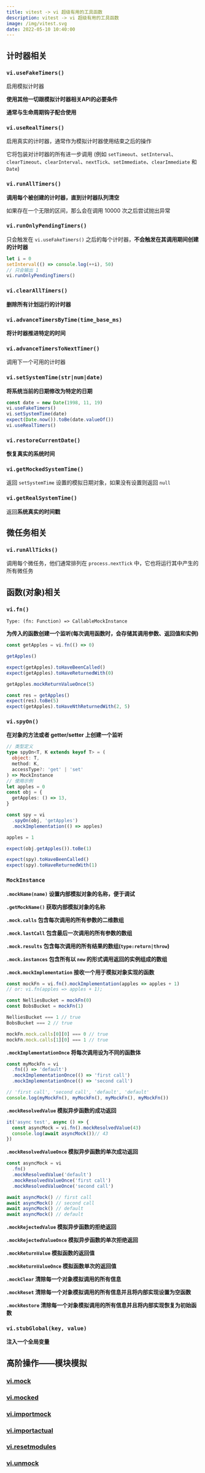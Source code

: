 ```yaml
---
title: vitest -> vi 超级有用的工具函数
description: vitest -> vi 超级有用的工具函数
image: /img/vitest.svg
date: 2022-05-10 10:40:00
---
```



## 计时器相关

### `vi.useFakeTimers()`

启用模拟计时器

<n-alert type="warning">**使用其他一切跟模拟计时器相关API的必要条件**</n-alert>

**通常与生命周期钩子配合使用**

### `vi.useRealTimers()`

启用真实的计时器，通常作为模拟计时器使用结束之后的操作

它将包装对计时器的所有进一步调用 (例如 `setTimeout`、`setInterval`、`clearTimeout`、`clearInterval`、`nextTick`、`setImmediate`、`clearImmediate` 和 `Date`)

### `vi.runAllTimers()`

**调用每个被创建的计时器，直到计时器队列清空**

如果存在一个无限的区间，那么会在调用 10000 次之后尝试抛出异常


### `vi.runOnlyPendingTimers()`

只会触发在 `vi.useFakeTimers()` 之后的每个计时器，**不会触发在其调用期间创建的计时器**

```ts
let i = 0
setInterval(() => console.log(++i), 50)
// 只会输出 1
vi.runOnlyPendingTimers()
```

### `vi.clearAllTimers()`

**删除所有计划运行的计时器**

### `vi.advanceTimersByTime(time_base_ms)`

**将计时器推进特定的时间**

### `vi.advanceTimersToNextTimer()`

调用下一个可用的计时器

### `vi.setSystemTime(str|num|date)`

**将系统当前的日期修改为特定的日期**

```ts
const date = new Date(1998, 11, 19)
vi.useFakeTimers()
vi.setSystemTime(date)
expect(Date.now()).toBe(date.valueOf())
vi.useRealTimers()
```

### `vi.restoreCurrentDate()`

**恢复真实的系统时间**

### `vi.getMockedSystemTime()`

返回 `setSystemTime` 设置的模拟日期对象，如果没有设置则返回 `null`

### `vi.getRealSystemTime()`

返回**系统真实的时间戳**

## 微任务相关

### `vi.runAllTicks()`

调用每个微任务，他们通常排列在 `process.nextTick` 中，它也将运行其中产生的所有微任务

## 函数(对象)相关

### `vi.fn()`

`Type: (fn: Function) => CallableMockInstance`

<n-alert type="info">**为传入的函数创建一个监听(每次调用函数时，会存储其调用参数、返回值和实例)**</n-alert>

```ts
const getApples = vi.fn(() => 0)

getApples()

expect(getApples).toHaveBeenCalled()
expect(getApples).toHaveReturnedWith(0)

getApples.mockReturnValueOnce(5)

const res = getApples()
expect(res).toBe(5)
expect(getApples).toHaveNthReturnedWith(2, 5)
```

### `vi.spyOn()`

**在对象的方法或者 getter/setter 上创建一个监听**

```ts
// 类型定义
type spyOn<T, K extends keyof T> = (
  object: T,
  method: K,
  accessType?: 'get' | 'set'
) => MockInstance
// 使用示例
let apples = 0
const obj = {
  getApples: () => 13,
}

const spy = vi
  .spyOn(obj, 'getApples')
  .mockImplementation(() => apples)

apples = 1

expect(obj.getApples()).toBe(1)

expect(spy).toHaveBeenCalled()
expect(spy).toHaveReturnedWith(1)
```

### `MockInstance`

**`.mockName(name)` 设置内部模拟对象的名称，便于调试**

**`.getMockName()` 获取内部模拟对象的名称**

**`.mock.calls` 包含每次调用的所有参数的二维数组**

**`.mock.lastCall` 包含最后一次调用的所有参数的数组**

**`.mock.results` 包含每次调用的所有结果的数组(`type:return|throw`)**

**`.mock.instances` 包含所有以 `new` 的形式调用返回的实例组成的数组**

**`.mock.mockImplementation` 接收一个用于模拟对象实现的函数**
```ts
const mockFn = vi.fn().mockImplementation(apples => apples + 1)
// or: vi.fn(apples => apples + 1);

const NelliesBucket = mockFn(0)
const BobsBucket = mockFn(1)

NelliesBucket === 1 // true
BobsBucket === 2 // true

mockFn.mock.calls[0][0] === 0 // true
mockFn.mock.calls[1][0] === 1 // true
```

**`.mockImplementationOnce` 将每次调用设为不同的函数体**
```ts
const myMockFn = vi
  .fn(() => 'default')
  .mockImplementationOnce(() => 'first call')
  .mockImplementationOnce(() => 'second call')

// 'first call', 'second call', 'default', 'default'
console.log(myMockFn(), myMockFn(), myMockFn(), myMockFn())
```

**`.mockResolvedValue` 模拟异步函数的成功返回**
```ts
it('async test', async () => {
  const asyncMock = vi.fn().mockResolvedValue(43)
  console.log(await asyncMock())// 43
})
```

**`.mockResolvedValueOnce` 模拟异步函数的单次成功返回**
```ts
const asyncMock = vi
  .fn()
  .mockResolvedValue('default')
  .mockResolvedValueOnce('first call')
  .mockResolvedValueOnce('second call')

await asyncMock() // first call
await asyncMock() // second call
await asyncMock() // default
await asyncMock() // default
```

**`.mockRejectedValue` 模拟异步函数的拒绝返回**

**`.mockRejectedValueOnce` 模拟异步函数的单次拒绝返回**

**`.mockReturnValue` 模拟函数的返回值**

**`.mockReturnValueOnce` 模拟函数单次的返回值**

**`.mockClear` 清除每一个对象模拟调用的所有信息**

**`.mockReset` 清除每一个对象模拟调用的所有信息并且将内部实现设置为空函数**

**`.mockRestore` 清除每一个对象模拟调用的所有信息并且将内部实现恢复为初始函数**


### `vi.stubGlobal(key, value)`

**注入一个全局变量**

## 高阶操作——模块模拟

### [vi.mock](https://cn.vitest.dev/api/#vi-mock)

### [vi.mocked](https://cn.vitest.dev/api/#vi-mocked)

### [vi.importmock](https://cn.vitest.dev/api/#vi-importmock)

### [vi.importactual](https://cn.vitest.dev/api/#vi-importactual)

### [vi.resetmodules](https://cn.vitest.dev/api/#vi-resetmodules)

### [vi.unmock](https://cn.vitest.dev/api/#vi-unmock)
